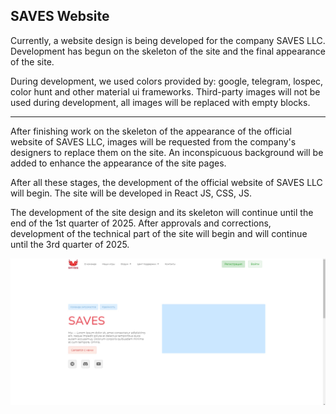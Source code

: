 ## SAVES Website

Currently, a website design is being developed for the company SAVES LLC. Development has begun on the skeleton of the site and the final appearance of the site.

During development, we used colors provided by: google, telegram, lospec, color hunt and other material ui frameworks. Third-party images will not be used during development, all images will be replaced with empty blocks.

___

After finishing work on the skeleton of the appearance of the official website of SAVES LLC, images will be requested from the company's designers to replace them on the site. An inconspicuous background will be added to enhance the appearance of the site pages.

After all these stages, the development of the official website of SAVES LLC will begin. The site will be developed in React JS, CSS, JS.

The development of the site design and its skeleton will continue until the end of the 1st quarter of 2025. After approvals and corrections, development of the technical part of the site will begin and will continue until the 3rd quarter of 2025.


![Сайт](media/web.jpg)